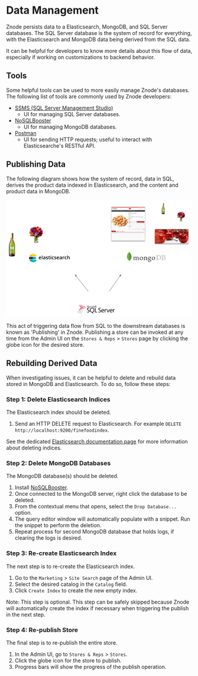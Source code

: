 # Data Management

Znode persists data to a Elasticsearch, MongoDB, and SQL Server databases. The SQL Server database is the system of record for everything, with the Elasticsearch and MongoDB data being derived from the SQL data.

It can be helpful for developers to know more details about this flow of data, especially if working on customizations to backend behavior.

## Tools

Some helpful tools can be used to more easily manage Znode's databases. The following list of tools are commonly used by Znode developers:

* [SSMS (SQL Server Management Studio)](https://docs.microsoft.com/en-us/sql/ssms/sql-server-management-studio-ssms?view=sql-server-2017)
  * UI for managing SQL Server databases.
* [NoSQLBooster](https://nosqlbooster.com/home)
  * UI for managing MongoDB databases.
* [Postman](https://www.getpostman.com/)
  * UI for sending HTTP requests; useful to interact with Elasticsearche's RESTful API.

## Publishing Data

The following diagram shows how the system of record, data in SQL, derives the product data indexed in Elasticsearch, and the content and product data in MongoDB.

![Diagram](_assets/flow.png)

This act of triggering data flow from SQL to the downstream databases is known as 'Publishing' in Znode. Publishing a store can be invoked at any time from the Admin UI on the `Stores & Reps` > `Stores` page by clicking the globe icon for the desired store.

## Rebuilding Derived Data

When investigating issues, it can be helpful to delete and rebuild data stored in MongoDB and Elasticsearch. To do so, follow these steps:

### Step 1: Delete Elasticsearch Indices

The Elasticsearch index should be deleted.

1. Send an HTTP DELETE request to Elasticsearch. For example `DELETE http://localhost:9200/finefoodindex`.

See the dedicated [Elasticsearch documentation page](/docs/data-management/elasticsearch/README.md) for more information about deleting indices.

### Step 2: Delete MongoDB Databases

The MongoDB database(s) should be deleted.

1. Install [NoSQLBooster](https://nosqlbooster.com/home).
1. Once connected to the MongoDB server, right click the database to be deleted.
1. From the contextual menu that opens, select the `Drop Database...` option.
1. The query editor window will automatically populate with a snippet. Run the snippet to perform the deletion.
1. Repeat process for second MongoDB database that holds logs, if clearing the logs is desired.

### Step 3: Re-create Elasticsearch Index

The next step is to re-create the Elasticsearch index.

1. Go to the `Marketing` > `Site Search` page of the Admin UI.
1. Select the desired catalog in the `Catalog` field.
1. Click `Create Index` to create the new empty index.

Note: This step is optional. This step can be safely skipped because Znode will automatically create the index if necessary when triggering the publish in the next step.

### Step 4: Re-publish Store

The final step is to re-publish the entire store.

1. In the Admin UI, go to `Stores & Reps` > `Stores`.
1. Click the globe icon for the store to publish.
1. Progress bars will show the progress of the publish operation.
